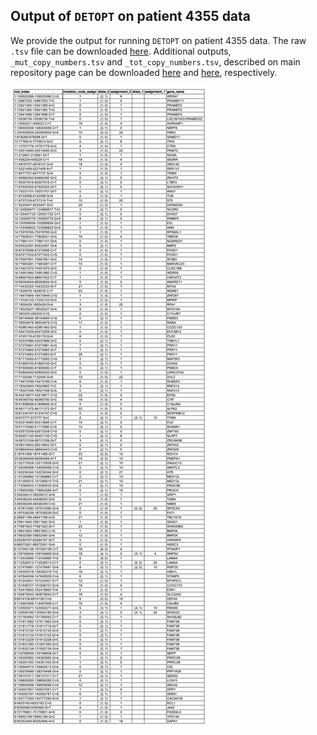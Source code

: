 ## Output of `DETOPT` on patient 4355 data
We provide the output for running `DETOPT` on patient 4355 data. The raw `.tsv` file can be downloaded [here](demo_outputs/variant_placements.tsv). Additional outputs, `_mut_copy_numbers.tsv` and `_tot_copy_numbers.tsv`, described on main repository page can be downloaded [here](../demo/demo_outputs/4355_mut_copy_numbers.tsv) and [here](../demo/demo_outputs/4355_tot_copy_numbers.tsv), respectively.

![](../demo/demo_outputs/variant_placements.png)

